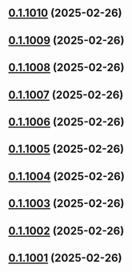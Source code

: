 ## [0.1.1010](https://github.com/binary-braids/terraform-oracle/compare/v0.1.1009...v0.1.1010) (2025-02-26)



## [0.1.1009](https://github.com/binary-braids/terraform-oracle/compare/v0.1.1008...v0.1.1009) (2025-02-26)



## [0.1.1008](https://github.com/binary-braids/terraform-oracle/compare/v0.1.1007...v0.1.1008) (2025-02-26)



## [0.1.1007](https://github.com/binary-braids/terraform-oracle/compare/v0.1.1006...v0.1.1007) (2025-02-26)



## [0.1.1006](https://github.com/binary-braids/terraform-oracle/compare/v0.1.1005...v0.1.1006) (2025-02-26)



## [0.1.1005](https://github.com/binary-braids/terraform-oracle/compare/v0.1.1004...v0.1.1005) (2025-02-26)



## [0.1.1004](https://github.com/binary-braids/terraform-oracle/compare/v0.1.1003...v0.1.1004) (2025-02-26)



## [0.1.1003](https://github.com/binary-braids/terraform-oracle/compare/v0.1.1002...v0.1.1003) (2025-02-26)



## [0.1.1002](https://github.com/binary-braids/terraform-oracle/compare/v0.1.1001...v0.1.1002) (2025-02-26)



## [0.1.1001](https://github.com/binary-braids/terraform-oracle/compare/v0.1.1000...v0.1.1001) (2025-02-26)



